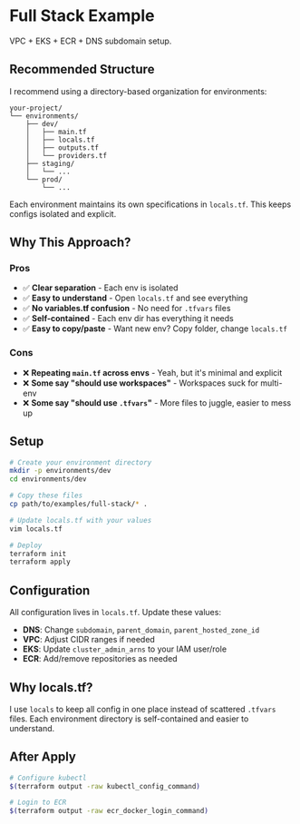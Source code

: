 # Full Stack Example

VPC + EKS + ECR + DNS subdomain setup.

## Recommended Structure

I recommend using a directory-based organization for environments:
```
your-project/
└── environments/
    ├── dev/
    │   ├── main.tf
    │   ├── locals.tf
    │   ├── outputs.tf
    │   └── providers.tf
    ├── staging/
    │   └── ...
    └── prod/
        └── ...
```

Each environment maintains its own specifications in `locals.tf`. This keeps configs isolated and explicit.

## Why This Approach?

### Pros
- ✅ **Clear separation** - Each env is isolated
- ✅ **Easy to understand** - Open `locals.tf` and see everything
- ✅ **No variables.tf confusion** - No need for `.tfvars` files
- ✅ **Self-contained** - Each env dir has everything it needs
- ✅ **Easy to copy/paste** - Want new env? Copy folder, change `locals.tf`

### Cons
- ❌ **Repeating `main.tf` across envs** - Yeah, but it's minimal and explicit
- ❌ **Some say "should use workspaces"** - Workspaces suck for multi-env
- ❌ **Some say "should use `.tfvars`"** - More files to juggle, easier to mess up

## Setup
```bash
# Create your environment directory
mkdir -p environments/dev
cd environments/dev

# Copy these files
cp path/to/examples/full-stack/* .

# Update locals.tf with your values
vim locals.tf

# Deploy
terraform init
terraform apply
```

## Configuration

All configuration lives in `locals.tf`. Update these values:

- **DNS**: Change `subdomain`, `parent_domain`, `parent_hosted_zone_id`
- **VPC**: Adjust CIDR ranges if needed
- **EKS**: Update `cluster_admin_arns` to your IAM user/role
- **ECR**: Add/remove repositories as needed

## Why locals.tf?

I use `locals` to keep all config in one place instead of scattered `.tfvars` files. Each environment directory is self-contained and easier to understand.

## After Apply
```bash
# Configure kubectl
$(terraform output -raw kubectl_config_command)

# Login to ECR
$(terraform output -raw ecr_docker_login_command)
```

